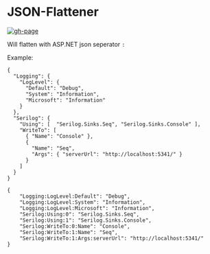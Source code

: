 # JSON-Flattener

[![gh-page](https://github.com/CLown1331/JSON-Flattener/actions/workflows/gh-pages.yml/badge.svg)](https://github.com/CLown1331/JSON-Flattener/actions/workflows/gh-pages.yml)


Will flatten with ASP.NET json seperator `:`

Example:

```
{
  "Logging": {
    "LogLevel": {
      "Default": "Debug",
      "System": "Information",
      "Microsoft": "Information"
    }
  },
  "Serilog": {
    "Using": [  "Serilog.Sinks.Seq", "Serilog.Sinks.Console" ],
    "WriteTo": [
      { "Name": "Console" },
      {
        "Name": "Seq",
        "Args": { "serverUrl": "http://localhost:5341/" }
      }
    ]
  }
}
```

```
{
    "Logging:LogLevel:Default": "Debug",
    "Logging:LogLevel:System": "Information",
    "Logging:LogLevel:Microsoft": "Information",
    "Serilog:Using:0": "Serilog.Sinks.Seq",
    "Serilog:Using:1": "Serilog.Sinks.Console",
    "Serilog:WriteTo:0:Name": "Console",
    "Serilog:WriteTo:1:Name": "Seq",
    "Serilog:WriteTo:1:Args:serverUrl": "http://localhost:5341/"
}
```
